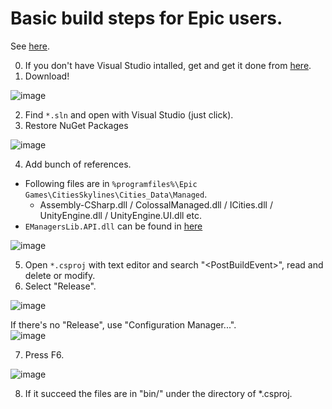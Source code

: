 # Basic build steps for Epic users.
See [here](https://community.simtropolis.com/forums/topic/73404-modding-tutorial-0-your-first-mod/).

0. If you don't have Visual Studio intalled, get and get it done from [here](https://visualstudio.microsoft.com/vs/community/).
1. Download!

![image](https://user-images.githubusercontent.com/10556974/173033113-6de95f36-ed05-4332-aceb-df3373569b8b.png)

2. Find `*.sln` and open with Visual Studio (just click).
3. Restore NuGet Packages

![image](https://user-images.githubusercontent.com/10556974/173042083-d635dc92-3f00-4941-9ebd-284f0fa696a2.png)

4. Add bunch of references.
  * Following files are in `%programfiles%\Epic Games\CitiesSkylines\Cities_Data\Managed`.
    * Assembly-CSharp.dll / ColossalManaged.dll / ICities.dll / UnityEngine.dll / UnityEngine.UI.dll etc.
  * `EManagersLib.API.dll` can be found in [here](https://github.com/Quistar-LAB/EManagersLib/releases/latest)

![image](https://user-images.githubusercontent.com/10556974/173042156-02ec699e-e591-42df-b233-89af4af8c61a.png)

5. Open `*.csproj` with text editor and search "&lt;PostBuildEvent&gt;", read and delete or modify.
6. Select "Release".

![image](https://user-images.githubusercontent.com/10556974/173045291-93eb6da5-9e7d-4d15-8489-562a63d02ee8.png)
  
If there's no "Release", use "Configuration Manager...".  
![image](https://user-images.githubusercontent.com/10556974/173042949-de5a3f0e-949c-46cc-8fd5-15bdeac39a2d.png)

7. Press F6.
  
![image](https://user-images.githubusercontent.com/10556974/173044235-a19cdcb3-81f6-4993-b469-9075a8aed107.png)

8. If it succeed the files are in "bin/" under the directory of *.csproj.
  
